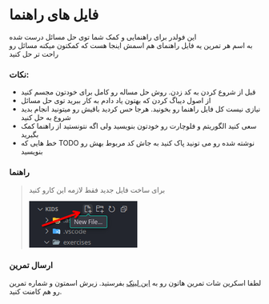 # فایل های راهنما

این فولدر برای راهنمایی و کمک شما توی حل مسائل درست شده  
به اسم هر تمرین یه فایل راهنمای هم اسمش اینجا هست که کمکتون میکنه مسائل رو راحت تر حل کنید

### نکات:

- قبل از شروع کردن به کد زدن. روش حل مساله رو کامل برای خودتون مجسم کنید
- از اصول دیباگ کردن که بهتون یاد دادم به کار ببرید توی حل مسائل
- نیازی نیست کل فایل راهنما رو بخونید. هرجا حس کردید باقیش رو میتونید انجام بدید شروع به حل کنید
- سعی کنید الگوریتم و فلوچارت رو خودتون بنویسید ولی اگه نتونستید از راهنما کمک بگیرید
- خط هایی که TODO نوشته شده رو می تونید پاک کنید به جاش کد مربوط بهش رو بنویسید

### راهنما

> برای ساخت فایل جدید فقط لازمه این کارو کنید
>
> ![Create File](/.assets/create_file.png)

### ارسال تمرین

لطفا اسکرین شات تمرین هاتون رو به [این لینک](https://github.com/hayyaun/kids/discussions/4) بفرستید. زیرش اسمتون و شماره تمرین رو هم کامنت کنید.
